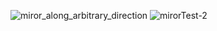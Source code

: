 ![miror_along_arbitrary_direction](https://user-images.githubusercontent.com/2291247/157277252-33bac882-98fb-4578-805b-0415aad0d85b.png)
![mirorTest-2](https://user-images.githubusercontent.com/2291247/157277255-d0674878-1261-466c-8275-68503acb55f3.png)

